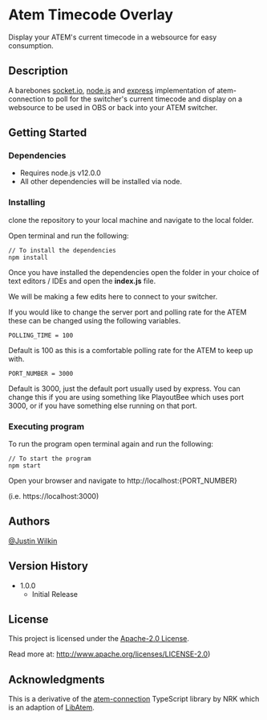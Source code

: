 # Atem Timecode Overlay

Display your ATEM's current timecode in a websource for easy consumption.

## Description

A barebones [socket.io](https://socket.io), [node.js](https://nodejs.org/en/) and [express](https://expressjs.com/) implementation of atem-connection to poll for the switcher's current timecode and display on a websource to be used in OBS or back into your ATEM switcher.

## Getting Started

### Dependencies

* Requires node.js v12.0.0
* All other dependencies will be installed via node.

### Installing

clone the repository to your local machine and navigate to the local folder.

Open terminal and run the following:

```
// To install the dependencies
npm install
```

Once you have installed the dependencies open the folder in your choice of text editors / IDEs and open the **index.js** file.

We will be making a few edits here to connect to your switcher.

If you would like to change the server port and polling rate for the ATEM these can be changed using the following variables.

```
POLLING_TIME = 100 
```
Default is 100 as this is a comfortable polling rate for the ATEM to keep up with.

```
PORT_NUMBER = 3000
```
Default is 3000, just the default port usually used by express. You can change this if you are using something like PlayoutBee which uses port 3000, or if you have something else running on that port.

### Executing program

To run the program open terminal again and run the following:

```
// To start the program
npm start
```

Open your browser and navigate to http://localhost:{PORT_NUMBER}

(i.e. https://localhost:3000)


## Authors

[@Justin Wilkin](https://github.com/justinwilkin)

## Version History

* 1.0.0
    * Initial Release

## License

This project is licensed under the [Apache-2.0 License](LICENSE).

Read more at: http://www.apache.org/licenses/LICENSE-2.0)

## Acknowledgments

This is a derivative of the [atem-connection](https://www.nrk.no/) TypeScript library by NRK which is an adaption of [LibAtem](https://github.com/LibAtem/LibAtem).